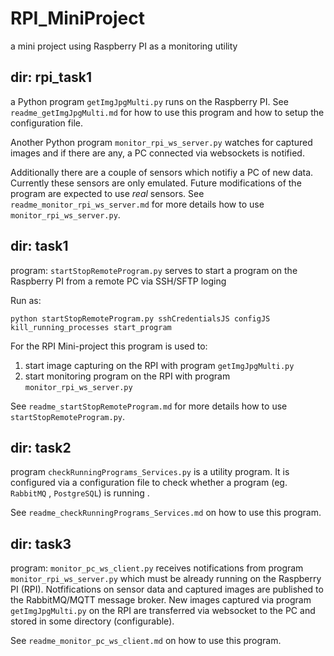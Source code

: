 # RPI_MiniProject
a mini project using Raspberry PI as a monitoring utility

## dir: rpi_task1
a Python program `getImgJpgMulti.py` runs on the Raspberry PI. See `readme_getImgJpgMulti.md`
for how to use this program and how to setup the configuration file.

Another Python program `monitor_rpi_ws_server.py` watches for captured images and if there are any, a PC connected via 
websockets is notified.

Additionally there are a couple of sensors which notifiy a PC of new data. Currently these sensors are only emulated.
Future modifications of the program are expected to use *real* sensors. See `readme_monitor_rpi_ws_server.md` for more
details how to use `monitor_rpi_ws_server.py`.

## dir: task1

program: `startStopRemoteProgram.py` serves to start a program on the Raspberry PI from a remote PC via SSH/SFTP loging

Run as:

`python startStopRemoteProgram.py sshCredentialsJS configJS kill_running_processes start_program`

For the RPI Mini-project this program is used to:

1) start image capturing on the RPI with program `getImgJpgMulti.py`
2) start monitoring program on the RPI with program `monitor_rpi_ws_server.py`

See `readme_startStopRemoteProgram.md` for more details how to use `startStopRemoteProgram.py`.   

## dir: task2

program `checkRunningPrograms_Services.py` is a utility program. It is configured via a configuration file to check whether a 
program (eg. `RabbitMQ` , `PostgreSQL`) is running .

See `readme_checkRunningPrograms_Services.md` on how to use this program.

## dir: task3

program: `monitor_pc_ws_client.py` receives notifications from program `monitor_rpi_ws_server.py` which must be already running on
the Raspberry PI (RPI). Notfifications on sensor data and captured images are published to the RabbitMQ/MQTT message broker.
New images captured via program `getImgJpgMulti.py` on the RPI are transferred via websocket to the PC and stored in some directory (configurable).

See `readme_monitor_pc_ws_client.md` on how to use this program.
